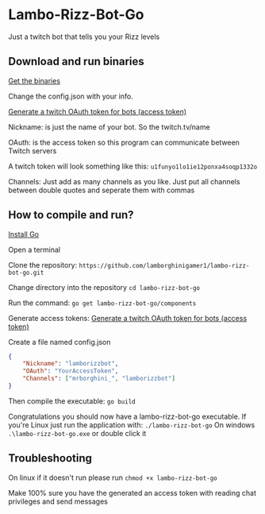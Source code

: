 # Lambo-Rizz-Bot-Go
Just a twitch bot that tells you your Rizz levels

## Download and run binaries

[Get the binaries](https://github.com/lamborghinigamer1/lambo-rizz-bot-go/releases)

Change the config.json with your info.

[Generate a twitch OAuth token for bots (access token)](https://twitchtokengenerator.com/)

Nickname: is just the name of your bot. So the twitch.tv/name

OAuth: is the access token so this program can communicate between Twitch servers

A twitch token will look something like this: ```u1funyo1lo1ie12ponxa4soqp1332o```

Channels: Just add as many channels as you like. Just put all channels between double quotes and seperate them with commas

## How to compile and run?

[Install Go](https://go.dev/dl/)

Open a terminal

Clone the repository:
```https://github.com/lamborghinigamer1/lambo-rizz-bot-go.git```

Change directory into the repository ```cd lambo-rizz-bot-go```

Run the command:
```go get lambo-rizz-bot-go/components```


Generate access tokens:
[Generate a twitch OAuth token for bots (access token)](https://twitchtokengenerator.com/)



Create a file named config.json

```json
{
    "Nickname": "lamborizzbot",
    "OAuth": "YourAccessToken",
    "Channels": ["mrborghini_", "lamborizzbot"]
}
```


Then compile the executable:
```go build```

Congratulations you should now have a lambo-rizz-bot-go executable. If you're Linux just run the application with: ```./lambo-rizz-bot-go``` On windows ```.\lambo-rizz-bot-go.exe``` or double click it

## Troubleshooting

On linux if it doesn't run please run ```chmod +x lambo-rizz-bot-go```

Make 100% sure you have the generated an access token with reading chat privileges and send messages
